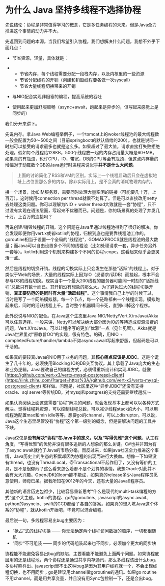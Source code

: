 # 为什么 Java 坚持多线程不选择协程



先说结论：协程是非常值得学习的概念，它是多任务编程的未来。但是Java全力推进这个事情的动力并不大。

先返回到问题的本源。当我们希望引入协程，我们想解决什么问题。我想不外乎下面几点：

- 节省资源，轻量，具体就是：

- - 节省内存，每个线程需要分配一段栈内存，以及内核里的一些资源
  - 节省分配线程的开销（创建和销毁线程要各做一次syscall）
  - 节省大量线程切换带来的开销

- 与NIO配合实现非阻塞的编程，提高系统的吞吐

- 使用起来更加舒服顺畅（async+await，跑起来是异步的，但写起来感觉上是同步的）

我们分开来讲下。

先说内存。拿Java Web编程举例子，一个tomcat上的woker线程池的最大线程数一般会配置为50～500之间（目前springboot的默认值给的200）。也就是说同一时刻可以接受的请求最多也就是这么多。如果超过了最大值，请求直接打失败拒绝处理。假如每个线程给128KB，500个线程放一起的内存占用量大概是60+MB。如果真的有瓶颈，也许CPU，IO，带宽，DB的CPU等会有瓶颈，但这点内存量的增幅对于动辄数个GB的Java运行时进程来说似乎**并不是什么大问题**。

> 上面的讨论简化了RSS和VM的区别。实际上一个线程启动后只会在虚拟地址上占位置那么多的内存。除非实际用上，是不会真的消耗物理内存的。

换一个场景，比如IM服务器，需要同时处理大量空闲的链接（可能要几十万，上百万）。这时候用connection per thread就很不划算了。但是可以直接改用netty去处理这类问题。你可以理解为NIO + woker thread大致就是一套“协程”，只不过没有实现在语法层面，写起来不优雅而已。问题是，你的场景真的处理了并发几十万，上百万的连接吗？

再说创建/销毁线程的开销。这个问题在Java里通过线程池得到了很好的解决。你会发现即便你用vert.x或者kotlin的协程，归根到底也是要靠线程池工作的。goroutine相当于设置一个全局的“线程池”，GOMAXPROCS就是线程池的最大数量；而Java可以自由设置多个不同的线程池（比如处理请求一套，异步任务另外一套等）。kotlin利用这个机制来构建多个不同的协程scope。这看起来似乎会更灵活一点。

然后是线程的切换开销。线程的切换实际上只会发生在那些“活跃”的线程上。对于类似于Web的场景，大量的线程实际上因为IO（发请求/读DB）而挂起，根本不会参与OS的线程切换。现实当中一个最大200线程的服务器可能同一时刻的“活跃线程”总数只有数十而已。其开销没有想象的那么大。为了避免过大的线程切换开销，**真正要防范的是同时有大量“活跃线程”**。这个事情我自己上学的时候干过，当时是写了一个网络模拟器。每一个节点，每一个链路都由一个线程实现。模拟跑起来后，同时的活跃线程上千。当时整个机器瞬间卡死，直到kill掉这个程序。

此外说说与NIO的配合。在Java这个生态里Java NIO/Netty/Vert.X/rxJava/Akka可以任意选择。一般来讲，Netty可以解决绝大部分因为IO的等待造成资源浪费的问题。Vert.X/rxJava。可以让程序写的更加“优雅”一点（见仁见智）。Akka就是Java世界里对“原教旨OO“的实现，很有特色。的确，用NIO + completedFuture/handler/lambda不如async+await写起来舒服，但起码是可以干活的。

如果真的要较真Java的NIO用于业务的问题，其**核心痛点应该是JDBC**。这是个诞生了几十年的，必须使用Blocking IO的DB交互协议。其上承载了Java庞大的生态和业务逻辑。Java要改自己的编程方式，必须得重新设计和实现JDBC，就像[https://github.com/vert-x3/vertx-mysql-postgresql-client](https://link.zhihu.com/?target=https%3A//github.com/vert-x3/vertx-mysql-postgresql-client) 那样做。问题是，社区里这种“异步JDBC”还没有支持oracle、sql server等传统DB。对mysql和postgres的支持还需要继续趟坑～

如果认真阅读上面这些需要“协程”解决的问题，就会发现基本上都可以以各种方式解决。觉得线程耗资源，可以控制线程总数，可以减少线程stack的大小，可以用线程池配置max和min idle等等。想要go的channel，可以上disruptor。可以说，Java这个生态里尽管没有“协程”这个第一级别的概念，但是要解决问题的工具并不缺。

Java仅仅是**没有解决”协程“在Java中的定义，以及“写得优雅“这个问题**。从工程角度，“写得优雅”的优势并没有很多追新的人想象的那么关键。C#也并非因为有了async await就抢了Java的市场分毫。而反过来，如果java社区全力推进这个事情，Java历史上的生态的积累却因为协程的出现而进行大换血。想像一下如果没有thread，也没有ThreadLocal，@Transactional不起作用了，又没有等价的工具，是不是很郁闷？这么看来怎么着都不是个划算的事情。我想Oracle对此并不会有太大兴趣。OpenJDK的loom能不能成，如果真的release多少Java程序员愿意使用，师母已呆。据我所知在9012年的今天，还有大量的Java6程序员。

其他新的语言历史包袱少，比较容易重新思考“什么是现代的multi-task编程的方式“这个大主题。kotlin的协程、go的goroutine、javascript的async await、python的asyncio、swift的GCD都给了各自的答案。如果真的想入坑Java这个体系的“协程”，就从kotlin开始吧，毕竟可以混合编程。

最后说一句，多线程容易出bug主要因为：

- “抢占“式的线程切换 —— 你无法确定两个线程访问数据的顺序，一切都很随机
- “同步“不可组装 —— 同步的代码组装起来也不同步，必须加个更大的同步块

协程能不能避免容易出bug的缺陷，主要看能不能避免上面两个问题。如果协程底层用的还是线程池，两个协程还是通过共享内存通讯，那么多线程该出什么bug，多协程照样出。javascript里不出这种bug是因为其用户线程就一个，不会出现线程切换，也不用同步；go是建议用channel做goroutine的通讯。如果go routine不用channel，而是用共享变量，并且没有用Sync包控制一下，还是会出bug。